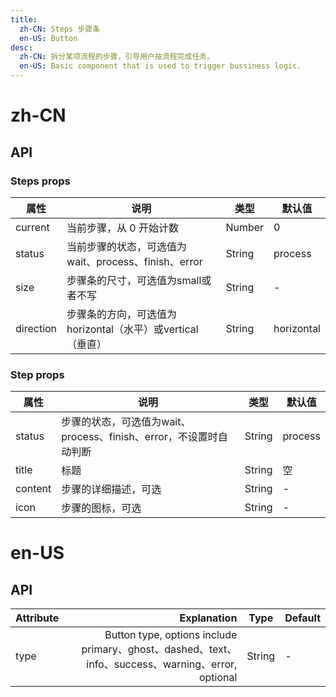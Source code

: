 ```yaml
---
title:
  zh-CN: Steps 步骤条
  en-US: Button
desc:
  zh-CN: 拆分某项流程的步骤，引导用户按流程完成任务。
  en-US: Basic component that is used to trigger bussiness logic.
---
```



# zh-CN

## API

### Steps props


| 属性 |说明 |类型 |默认值 |
| --- |--- |--- |--- |
| current |当前步骤，从 0 开始计数 |Number |0 |
| status |当前步骤的状态，可选值为wait、process、finish、error |String |process |
| size |步骤条的尺寸，可选值为small或者不写 |String |- |
| direction |步骤条的方向，可选值为horizontal（水平）或vertical（垂直） |String |horizontal |

### Step props

| 属性 |说明 |类型 |默认值 |
| --- |--- |--- |--- |
| status |步骤的状态，可选值为wait、process、finish、error，不设置时自动判断 |String |process |
| title |标题 |String |空 |
| content |步骤的详细描述，可选 |String |- |
| icon |步骤的图标，可选 |String |- |

# en-US

## API
| Attribute        | Explanation    |  Type  | Default|
| --------   | -----:   | ---- | ---- |
| type        | Button type, options include primary、ghost、dashed、text、info、success、warning、error, optional      |   String   | -|

